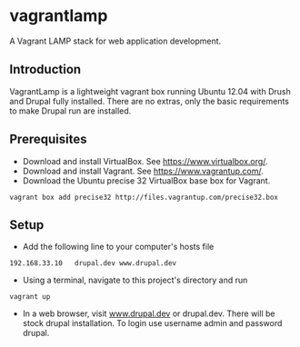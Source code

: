 vagrantlamp
===========

A Vagrant LAMP stack for web application development.

Introduction
------------

VagrantLamp is a lightweight vagrant box running Ubuntu 12.04 with Drush and Drupal fully installed. There are no extras, only the basic requirements to make Drupal run are installed.

Prerequisites
-------------

* Download and install VirtualBox. See https://www.virtualbox.org/.
* Download and install Vagrant. See https://www.vagrantup.com/.
* Download the Ubuntu precise 32 VirtualBox base box for Vagrant.
```
vagrant box add precise32 http://files.vagrantup.com/precise32.box
```

Setup
-----

* Add the following line to your computer's hosts file
```
192.168.33.10   drupal.dev www.drupal.dev
```
* Using a terminal, navigate to this project's directory and run
```
vagrant up
```
* In a web browser, visit www.drupal.dev or drupal.dev. There will be stock drupal installation. To login use username admin and password drupal.